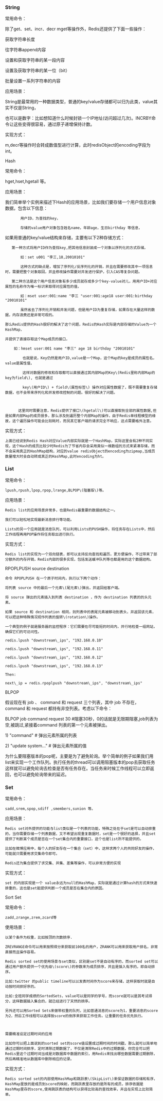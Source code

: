 ### String

常用命令：  

除了get、set、incr、decr mget等操作外，Redis还提供了下面一些操作：  

获取字符串长度  

往字符串append内容  

设置和获取字符串的某一段内容  

设置及获取字符串的某一位（bit）  

批量设置一系列字符串的内容  

  

应用场景：  

String是最常用的一种数据类型，普通的key/value存储都可以归为此类，value其实不仅是String，  

也可以是数字：比如想知道什么时候封锁一个IP地址\(访问超过几次\)。INCRBY命令让这些变得很容易，通过原子递增保持计数。  

  

实现方式：  

m,decr等操作时会转成数值型进行计算，此时redisObject的encoding字段为int。  

Hash

常用命令：  

hget,hset,hgetall 等。  

应用场景：  

我们简单举个实例来描述下Hash的应用场景，比如我们要存储一个用户信息对象数据，包含以下信息：  

           用户ID，为查找的key，  

           存储的value用户对象包含姓名name，年龄age，生日birthday 等信息，  

   如果用普通的key/value结构来存储，主要有以下2种存储方式：  

       第一种方式将用户ID作为查找key,把其他信息封装成一个对象以序列化的方式存储，  

           如：set u001 "李三,18,20010101"  

           这种方式的缺点是，增加了序列化/反序列化的开销，并且在需要修改其中一项信息时，需要把整个对象取回，并且修改操作需要对并发进行保护，引入CAS等复杂问题。  

       第二种方法是这个用户信息对象有多少成员就存成多少个key-value对儿，用用户ID+对应属性的名称作为唯一标识来取得对应属性的值，  

           如：mset user:001:name "李三 "user:001:age18 user:001:birthday "20010101"  

           虽然省去了序列化开销和并发问题，但是用户ID为重复存储，如果存在大量这样的数据，内存浪费还是非常可观的。  

    那么Redis提供的Hash很好的解决了这个问题，Redis的Hash实际是内部存储的Value为一个HashMap，  

    并提供了直接存取这个Map成员的接口，  

        如：hmset user:001 name "李三" age 18 birthday "20010101"     

            也就是说，Key仍然是用户ID,value是一个Map，这个Map的key是成员的属性名，value是属性值，  

            这样对数据的修改和存取都可以直接通过其内部Map的Key\(Redis里称内部Map的key为field\), 也就是通过   

            key\(用户ID\) + field\(属性标签\) 操作对应属性数据了，既不需要重复存储数据，也不会带来序列化和并发修改控制的问题。很好的解决了问题。  

  

          这里同时需要注意，Redis提供了接口\(hgetall\)可以直接取到全部的属性数据,但是如果内部Map的成员很多，那么涉及到遍历整个内部Map的操作，由于Redis单线程模型的缘故，这个遍历操作可能会比较耗时，而另其它客户端的请求完全不响应，这点需要格外注意。  

  实现方式：  

    上面已经说到Redis Hash对应Value内部实际就是一个HashMap，实际这里会有2种不同实现，这个Hash的成员比较少时Redis为了节省内存会采用类似一维数组的方式来紧凑存储，而不会采用真正的HashMap结构，对应的value redisObject的encoding为zipmap,当成员数量增大时会自动转成真正的HashMap,此时encoding为ht。  

### List

常用命令：  

    lpush,rpush,lpop,rpop,lrange,BLPOP\(阻塞版\)等。  

  

应用场景：  

    Redis list的应用场景非常多，也是Redis最重要的数据结构之一。  

    我们可以轻松地实现最新消息排行等功能。  

    Lists的另一个应用就是消息队列，可以利用Lists的PUSH操作，将任务存在Lists中，然后工作线程再用POP操作将任务取出进行执行。  

  

实现方式：  

    Redis list的实现为一个双向链表，即可以支持反向查找和遍历，更方便操作，不过带来了部分额外的内存开销，Redis内部的很多实现，包括发送缓冲队列等也都是用的这个数据结构。  

  

RPOPLPUSH source destination  

  

    命令 RPOPLPUSH 在一个原子时间内，执行以下两个动作：  

    将列表 source 中的最后一个元素\(尾元素\)弹出，并返回给客户端。  

    将 source 弹出的元素插入到列表 destination ，作为 destination 列表的的头元素。  

    如果 source 和 destination 相同，则列表中的表尾元素被移动到表头，并返回该元素，可以把这种特殊情况视作列表的旋转\(rotation\)操作。  

    一个典型的例子就是服务器的监控程序：它们需要在尽可能短的时间内，并行地检查一组网站，确保它们的可访问性。  

    redis.lpush "downstream\_ips", "192.168.0.10"  

    redis.lpush "downstream\_ips", "192.168.0.11"  

    redis.lpush "downstream\_ips", "192.168.0.12"  

    redis.lpush "downstream\_ips", "192.168.0.13"  

    Then:  

    next\_ip = redis.rpoplpush "downstream\_ips", "downstream\_ips"  

  

BLPOP  

  

  假设现在有 job 、 command 和 request 三个列表，其中 job 不存在， command 和 request 都持有非空列表。考虑以下命令：  

  BLPOP job command request 30  \#阻塞30秒，0的话就是无限期阻塞,job列表为空,被跳过,紧接着command 列表的第一个元素被弹出。  

  1\) "command"                             \# 弹出元素所属的列表  

  2\) "update system..."                    \# 弹出元素所属的值   

  为什么要阻塞版本的pop呢，主要是为了避免轮询。举个简单的例子如果我们用list来实现一个工作队列。执行任务的thread可以调用阻塞版本的pop去获取任务这样就可以避免轮询去检查是否有任务存在。当任务来时候工作线程可以立即返回，也可以避免轮询带来的延迟。  

 

### Set

常用命令：  

    sadd,srem,spop,sdiff ,smembers,sunion 等。  

应用场景：  

    Redis set对外提供的功能与list类似是一个列表的功能，特殊之处在于set是可以自动排重的，当你需要存储一个列表数据，又不希望出现重复数据时，set是一个很好的选择，并且set提供了判断某个成员是否在一个set集合内的重要接口，这个也是list所不能提供的。  

    比如在微博应用中，每个人的好友存在一个集合（set）中，这样求两个人的共同好友的操作，可能就只需要用求交集命令即可。  

    Redis还为集合提供了求交集、并集、差集等操作，可以非常方便的实现

实现方式：  

    set 的内部实现是一个 value永远为null的HashMap，实际就是通过计算hash的方式来快速排重的，这也是set能提供判断一个成员是否在集合内的原因。  

Sort Set

常用命令：  

    zadd,zrange,zrem,zcard等  

  

  使用场景：  

    以某个条件为权重，比如按顶的次数排序.  

    ZREVRANGE命令可以用来按照得分来获取前100名的用户，ZRANK可以用来获取用户排名，非常直接而且操作容易。  

    Redis sorted set的使用场景与set类似，区别是set不是自动有序的，而sorted set可以通过用户额外提供一个优先级\(score\)的参数来为成员排序，并且是插入有序的，即自动排序。  

    比如:twitter 的public timeline可以以发表时间作为score来存储，这样获取时就是自动按时间排好序的。  

    比如:全班同学成绩的SortedSets，value可以是同学的学号，而score就可以是其考试得分，这样数据插入集合的，就已经进行了天然的排序。  

    另外还可以用Sorted Sets来做带权重的队列，比如普通消息的score为1，重要消息的score为2，然后工作线程可以选择按score的倒序来获取工作任务。让重要的任务优先执行。  

  

    需要精准设定过期时间的应用  

    比如你可以把上面说到的sorted set的score值设置成过期时间的时间戳，那么就可以简单地通过过期时间排序，定时清除过期数据了，不仅是清除Redis中的过期数据，你完全可以把Redis里这个过期时间当成是对数据库中数据的索引，用Redis来找出哪些数据需要过期删除，然后再精准地从数据库中删除相应的记录。  

  

  实现方式：  

    Redis sorted set的内部使用HashMap和跳跃表\(SkipList\)来保证数据的存储和有序，HashMap里放的是成员到score的映射，而跳跃表里存放的是所有的成员，排序依据是HashMap里存的score,使用跳跃表的结构可以获得比较高的查找效率，并且在实现上比较简单。  



